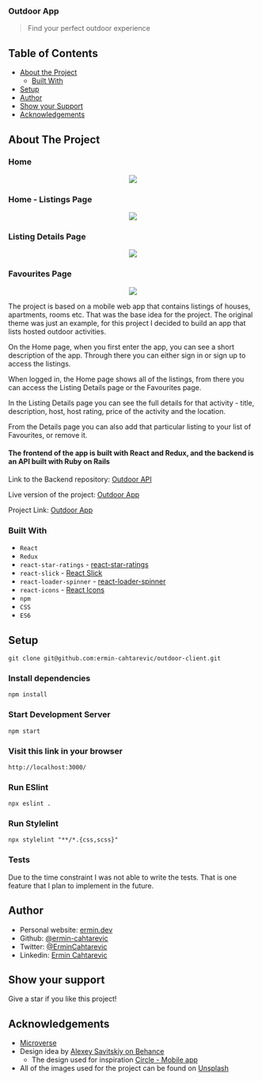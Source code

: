 ### Outdoor App

> Find your perfect outdoor experience

## Table of Contents

* [About the Project](#about-the-project)
  * [Built With](#built-with)
* [Setup](#setup)
* [Author](#author)
* [Show your Support](#show-your-support)
* [Acknowledgements](#acknowledgements)

<!-- ABOUT THE PROJECT -->
## About The Project

### Home

<p align="center">
  <img src="./public/outdoor-app-home-mobile.png">
</p>

### Home - Listings Page

<p align="center">
  <img src="./public/outdoor-app-listings-mobile.png">
</p>

### Listing Details Page

<p align="center">
  <img src="./public/outdoor-app-listing-mobile.png">
</p>

### Favourites Page

<p align="center">
  <img src="./public/outdoor-app-favourites-mobile.png">
</p>

The project is based on a mobile web app that contains listings of houses, apartments, rooms etc. That was the base idea for the project.
The original theme was just an example, for this project I decided to build an app that lists hosted outdoor activities.

On the Home page, when you first enter the app, you can see a short description of the app. Through there you can either sign in or sign up to access the listings.

When logged in, the Home page shows all of the listings, from there you can access the Listing Details page or the Favourites page.

In the Listing Details page you can see the full details for that activity - title, description, host, host rating, price of the activity and the location.

From the Details page you can also add that particular listing to your list of Favourites, or remove it.

#### The frontend of the app is built with React and Redux, and the backend is an API built with Ruby on Rails

Link to the Backend repository: [Outdoor API](https://github.com/ermin-cahtarevic/outdoor-api)

Live version of the project: [Outdoor App](https://outdoor-app.netlify.app/)

Project Link: [Outdoor App](https://github.com/ermin-cahtarevic/outdoor-client)


### Built With

*   `React`
*   `Redux`
*   `react-star-ratings` - [react-star-ratings](https://www.npmjs.com/package/react-star-ratings)
*   `react-slick` - [React Slick](https://react-slick.neostack.com/)
*   `react-loader-spinner` - [react-loader-spinner](https://www.npmjs.com/package/react-loader-spinner)
*   `react-icons` - [React Icons](https://react-icons.github.io/react-icons/)
*   `npm`
*   `CSS`
*   `ES6`

## Setup

```
git clone git@github.com:ermin-cahtarevic/outdoor-client.git
```
### Install dependencies

```
npm install
```

### Start Development Server

```
npm start
```
### Visit this link in your browser
```
http://localhost:3000/
```

### Run ESlint

```
npx eslint .
```
### Run Stylelint

```
npx stylelint "**/*.{css,scss}"
```

### Tests

Due to the time constraint I was not able to write the tests. 
That is one feature that I plan to implement in the future.

<!-- CONTACT -->
## Author

- Personal website: [ermin.dev](https://ermin.dev)
- Github: [@ermin-cahtarevic](https://github.com/ermin-cahtarevic)
- Twitter: [@ErminCahtarevic](https://twitter.com/ErminCahtarevic)
- Linkedin: [Ermin Cahtarevic](https://www.linkedin.com/in/ermincahtarevic/)

<!-- ABOUT THE PROJECT-->
## Show your support

Give a star if you like this project!

<!-- ACKNOWLEDGEMENTS -->
## Acknowledgements

* [Microverse](https://www.microverse.org/)
* Design idea by [Alexey Savitskiy on Behance](https://www.behance.net/alexey_savitskiy)
  * The design used for inspiration [Circle - Mobile app](https://www.behance.net/gallery/37706679/Circle-(Landing-page-Dashboard-Mobile-App))
* All of the images used for the project can be found on [Unsplash](https://unsplash.com/)